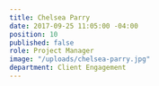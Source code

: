 ```yaml
---
title: Chelsea Parry
date: 2017-09-25 11:05:00 -04:00
position: 10
published: false
role: Project Manager
image: "/uploads/chelsea-parry.jpg"
department: Client Engagement
---
```

